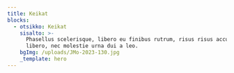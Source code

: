 ```yaml
---
title: Keikat
blocks:
  - otsikko: Keikat
    sisalto: >-
      Phasellus scelerisque, libero eu finibus rutrum, risus risus accumsan
      libero, nec molestie urna dui a leo.
    bgImg: /uploads/JMo-2023-130.jpg
    _template: hero
---
```


